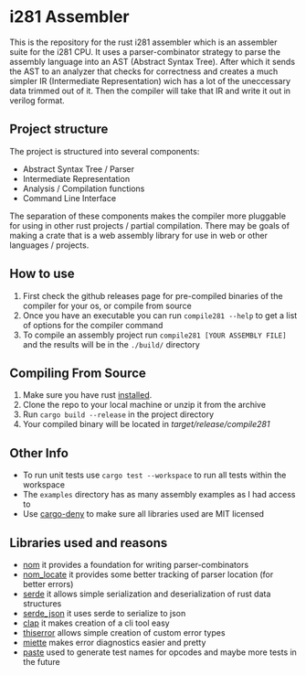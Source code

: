 # i281 Assembler
This is the repository for the rust i281 assembler which is an assembler suite for the i281 CPU.
It uses a parser-combinator strategy to parse the assembly language into an AST (Abstract Syntax Tree).
After which it sends the AST to an analyzer that checks for correctness and creates a much simpler IR (Intermediate Representation)
wich has a lot of the uneccessary data trimmed out of it. Then the compiler will take that IR and write it out in verilog format.

## Project structure
The project is structured into several components:
- Abstract Syntax Tree / Parser
- Intermediate Representation
- Analysis / Compilation functions
- Command Line Interface

The separation of these components makes the compiler more pluggable for using in other rust projects / partial compilation.
There may be goals of making a crate that is a web assembly library for use in web or other languages / projects.

## How to use
1. First check the github releases page for pre-compiled binaries of the compiler for your os, or compile from source
2. Once you have an executable you can run `compile281 --help` to get a list of options for the compiler command
3. To compile an assembly project run `compile281 [YOUR ASSEMBLY FILE]` and the results will be in the `./build/` directory

## Compiling From Source
1. Make sure you have rust [installed](https://www.rust-lang.org/tools/install).
2. Clone the repo to your local machine or unzip it from the archive
3. Run `cargo build --release` in the project directory
4. Your compiled binary will be located in *target/release/compile281*

## Other Info
- To run unit tests use `cargo test --workspace` to run all tests within the workspace
- The `examples` directory has as many assembly examples as I had access to
- Use [cargo-deny](https://github.com/EmbarkStudios/cargo-deny) to make sure all libraries used are MIT licensed

## Libraries used and reasons
- [nom](https://github.com/Geal/nom) it provides a foundation for writing parser-combinators
- [nom_locate](https://github.com/fflorent/nom_locate) it provides some better tracking of parser location (for better errors)
- [serde](https://github.com/serde-rs/serde) it allows simple serialization and deserialization of rust data structures
- [serde_json](https://github.com/serde-rs/json) it uses serde to serialize to json
- [clap](https://docs.rs/clap/latest/clap/) it makes creation of a cli tool easy
- [thiserror](https://github.com/dtolnay/thiserror) allows simple creation of custom error types
- [miette](https://docs.rs/miette/latest/miette/) makes error diagnostics easier and pretty
- [paste](https://github.com/dtolnay/paste) used to generate test names for opcodes and maybe more tests in the future
